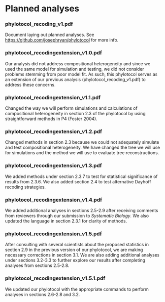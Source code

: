 # Planned analyses

### phylotocol_recoding_v1.pdf
Document laying out planned analyses.
See https://github.com/josephryan/phylotocol for more info.

### phylotocol_recodingextension_v1.0.pdf
Our analysis did not address compositional heterogeneity and since we used the same model for simulation and testing, we did not consider problems stemming from poor model fit. As such, this phylotocol serves as an extension of our previous analysis (phylotocol_recoding_v1.pdf) to address these concerns.

### phylotocol_recodingextension_v1.1.pdf
Changed the way we will perform simulations and calculations of compositional heterogeneity in section 2.3 of the phylotocol by using straightforward methods in P4 (Foster 2004). 

### phylotocol_recodingextension_v1.2.pdf
Changed methods in section 2.3 because we could not adequately simulate and test compositional heterogeneity. We have changed the tree we will use for simulations and the method we will use to evaluate tree reconstructions.

### phylotocol_recodingextension_v1.3.pdf
We added methods under section 2.3.7 to test for statistical significance of results from 2.3.6. We also added section 2.4 to test alternative Dayhoff recoding strategies.

### phylotocol_recodingextension_v1.4.pdf
We added additional analyses in sections 2.5-2.9 after receiving comments from reviewers through our submission to *Systematic Biology*. We also updated the language in section 2.3.1 for clarity of methods.

### phylotocol_recodingextension_v1.5.pdf
After consulting with several scientists about the proposed statistics in section 2.9 in the previous version of our phylotocol, we are making necessary corrections in section 3.1. We are also adding additional analyses under sections 3.2-3.3 to further explore our results after completing analyses from sections 2.5-2.8. 

### phylotocol_recodingextension_v1.5.1.pdf
We updated our phylotocol with the appropriate commands to perform analyses in sections 2.6-2.8 and 3.2.
